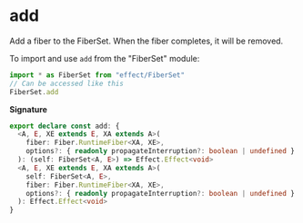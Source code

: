 # add

Add a fiber to the FiberSet. When the fiber completes, it will be removed.

To import and use `add` from the "FiberSet" module:

```ts
import * as FiberSet from "effect/FiberSet"
// Can be accessed like this
FiberSet.add
```

**Signature**

```ts
export declare const add: {
  <A, E, XE extends E, XA extends A>(
    fiber: Fiber.RuntimeFiber<XA, XE>,
    options?: { readonly propagateInterruption?: boolean | undefined } | undefined
  ): (self: FiberSet<A, E>) => Effect.Effect<void>
  <A, E, XE extends E, XA extends A>(
    self: FiberSet<A, E>,
    fiber: Fiber.RuntimeFiber<XA, XE>,
    options?: { readonly propagateInterruption?: boolean | undefined } | undefined
  ): Effect.Effect<void>
}
```
